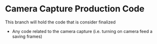# Camera Capture Production Code
This branch will hold the code that is consider finalized
- Any code related to the camera capture (i.e. turning on camera feed a saving frames)

